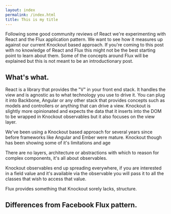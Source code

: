 ```yaml
---
layout: index
permalink: /index.html
title: This is my title
---
```


Following some good community reviews of React we're experimenting with React and the Flux application pattern.
We want to see how it measures up against our current Knockout based approach. If you're coming to this post with no knowledge of React and Flux this might not be the best starting point to learn about them. Some of the concepts around Flux will be explained but this is not meant to be an introductionary post.

What's what.
------------

React is a library that provides the "V" in your front end stack. It handles the view and is agnostic as to what technology you use to drive it.
You can plug it into Backbone, Angular or any other stack that provides concepts such as models and controllers or anything that can drive a view.
Knockout is slightly more opinionated and expects the data that it inserts into the DOM to be wrapped in Knockout observables but it also focuses on the view layer.

We've been using a Knockout based approach for several years since before frameworks like Angular and Ember were mature.
Knockout though has been showing some of it's limitations and age

There are no layers, architecture or abstractions with which to reason for complex components, it's all about observables.

Knockout observables end up spreading everywhere, if you are interested in a field value and it's available via the observable you will pass it to all the classes that wish to access that value.

Flux provides something that Knockout sorely lacks, structure.

Differences from Facebook Flux pattern.
---------------------------------------
